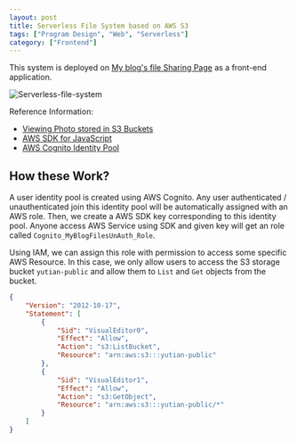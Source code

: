 ```yaml
---
layout: post
title: Serverless File System based on AWS S3
tags: ["Program Design", "Web", "Serverless"]
category: ["Frontend"]
---
```


This system is deployed on [My blog's file Sharing Page]({{site.baseurl}}/files.html) as a front-end application.

![Serverless-file-system](https://markdown-img-1304853431.file.myqcloud.com/20220119171645.jpg)

Reference Information:

* [Viewing Photo stored in S3 Buckets](https://docs.aws.amazon.com/sdk-for-javascript/v2/developer-guide/s3-example-photos-view.html)
* [AWS SDK for JavaScript](https://docs.aws.amazon.com/sdk-for-javascript/v3/developer-guide/welcome.html)
* [AWS Cognito Identity Pool](https://docs.aws.amazon.com/sdk-for-javascript/v2/developer-guide/getting-started-browser.html#getting-started-browser-create-identity-pool)

## How these Work?

A user identity pool is created using AWS Cognito. Any user authenticated / unauthenticated join this identity pool will be automatically assigned with an AWS role. Then, we create a AWS SDK key corresponding to this identity pool. Anyone access AWS Service using SDK and given key will get an role called `Cognito_MyBlogFilesUnAuth_Role`.

Using IAM, we can assign this role with permission to access some specific AWS Resource. In this case, we only allow users to access the S3 storage bucket `yutian-public` and allow them to `List` and `Get` objects from the bucket.

```json
{
    "Version": "2012-10-17",
    "Statement": [
        {
            "Sid": "VisualEditor0",
            "Effect": "Allow",
            "Action": "s3:ListBucket",
            "Resource": "arn:aws:s3:::yutian-public"
        },
        {
            "Sid": "VisualEditor1",
            "Effect": "Allow",
            "Action": "s3:GetObject",
            "Resource": "arn:aws:s3:::yutian-public/*"
        }
    ]
}
```



